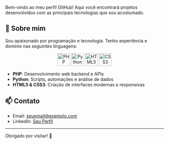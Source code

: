 Bem-vindo ao meu perfil GitHub! Aqui você encontrará projetos desenvolvidos com as principais tecnologias que sou acostumado.

## 🚀 Sobre mim

Sou apaixonado por programação e tecnologia. Tenho experiência e domínio nas seguintes linguagens:

<div align="center">
    <img src="https://cdn.jsdelivr.net/gh/devicons/devicon/icons/php/php-original.svg" alt="PHP" width="40" height="40"/>
    <img src="https://cdn.jsdelivr.net/gh/devicons/devicon/icons/python/python-original.svg" alt="Python" width="40" height="40"/>
    <img src="https://cdn.jsdelivr.net/gh/devicons/devicon/icons/html5/html5-original.svg" alt="HTML5" width="40" height="40"/>
    <img src="https://cdn.jsdelivr.net/gh/devicons/devicon/icons/css3/css3-original.svg" alt="CSS3" width="40" height="40"/>
</div>

- **PHP**: Desenvolvimento web backend e APIs
- **Python**: Scripts, automações e análise de dados
- **HTML5 & CSS3**: Criação de interfaces modernas e responsivas

## 📫 Contato

- Email: seuemail@exemplo.com
- LinkedIn: [Seu Perfil](https://linkedin.com/in/seuperfil)

---

Obrigado por visitar! 🚀
